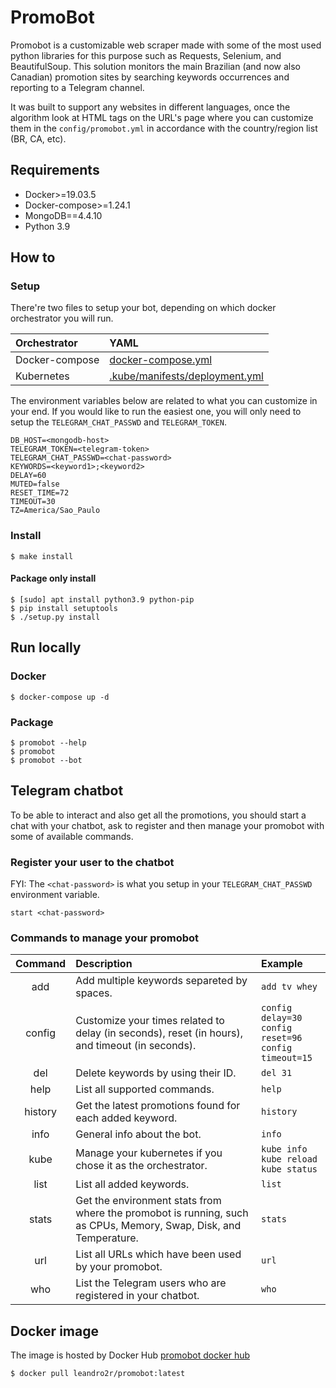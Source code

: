 # PromoBot

Promobot is a customizable web scraper made with some of the most used python libraries for this purpose such as Requests, Selenium, and BeautifulSoup. This solution monitors the main Brazilian (and now also Canadian) promotion sites by searching keywords occurrences and reporting to a Telegram channel.

It was built to support any websites in different languages, once the algorithm look at HTML tags on the URL's page where you can customize them in the `config/promobot.yml` in accordance with the country/region list (BR, CA, etc).

## Requirements

- Docker>=19.03.5
- Docker-compose>=1.24.1
- MongoDB==4.4.10
- Python 3.9

## How to

### Setup

There're two files to setup your bot, depending on which docker orchestrator you will run.

|Orchestrator|YAML|
|:-|:-|
Docker-compose | [docker-compose.yml](docker-compose.yml) |
Kubernetes | [.kube/manifests/deployment.yml](.kube/manifests/deployment.yml) |

The environment variables below are related to what you can customize in your end.
If you would like to run the easiest one, you will only need to setup the `TELEGRAM_CHAT_PASSWD` and `TELEGRAM_TOKEN`.

```
DB_HOST=<mongodb-host>
TELEGRAM_TOKEN=<telegram-token>
TELEGRAM_CHAT_PASSWD=<chat-password>
KEYWORDS=<keyword1>;<keyword2>
DELAY=60
MUTED=false
RESET_TIME=72
TIMEOUT=30
TZ=America/Sao_Paulo
```

### Install

```shell
$ make install
```

#### Package only install

```shell
$ [sudo] apt install python3.9 python-pip
$ pip install setuptools
$ ./setup.py install
```

## Run locally

### Docker
```shell
$ docker-compose up -d
```

### Package
```shell
$ promobot --help
$ promobot
$ promobot --bot
```

## Telegram chatbot

To be able to interact and also get all the promotions, you should start a chat with your chatbot, ask to register and then manage your promobot with some of available commands.

### Register your user to the chatbot

FYI: The `<chat-password>` is what you setup in your `TELEGRAM_CHAT_PASSWD` environment variable.

```
start <chat-password>
```
### Commands to manage your promobot

|Command|Description|Example|
|:-:|:-|:-|
| add | Add multiple keywords separeted by spaces. | `add tv whey` |
| config | Customize your times related to delay (in seconds), reset (in hours), and timeout (in seconds). | `config delay=30`<br/>`config reset=96`<br/>`config timeout=15` |
| del | Delete keywords by using their ID. | `del 31` |
| help | List all supported commands. | `help` |
| history | Get the latest promotions found for each added keyword. | `history` |
| info | General info about the bot. | `info` |
| kube | Manage your kubernetes if you chose it as the orchestrator. | `kube info`<br/>`kube reload`<br/>`kube status` |
| list | List all added keywords. | `list` |
| stats | Get the environment stats from where the promobot is running, such as CPUs, Memory, Swap, Disk, and Temperature. | `stats` |
| url | List all URLs which have been used by your promobot. | `url` |
| who | List the Telegram users who are registered in your chatbot.  | `who` |

## Docker image

The image is hosted by Docker Hub [promobot docker hub](https://hub.docker.com/r/leandro2r/promobot)

```shell
$ docker pull leandro2r/promobot:latest
```
